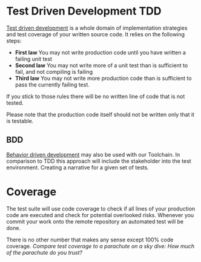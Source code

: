# Test Driven Development TDD
[Test driven development](https://en.wikipedia.org/wiki/Test-driven_development) is a whole domain of implementation strategies and test coverage of your written source code. It relies on the following steps:

* **First law** You may not write production code until you have written a failing unit test
* **Second law** You may not write more of a unit test than is sufficient to fail, and not compiling is failing
* **Third law** You may not write more production code than is sufficient to pass the currently failing test.

If you stick to those rules there will be no written line of code that is not tested.

Please note that the production code itself should not be written only that it is testable.

## BDD 
[Behavior driven development](https://en.wikipedia.org/wiki/Behavior-driven_development) may also be used with our Toolchain.
In comparison to TDD this approach will include the stakeholder into the test environment. 
Creating a narrative for a given set of tests.

# Coverage
The test suite will use code coverage to check if all lines of your production code are executed and check for potential overlooked risks. 
Whenever you commit your work onto the remote repository an automated test will be done.

There is no other number that makes any sense except 100% code coverage.
*Compare test coverage to a parachute on a sky dive: How much of the parachute do you trust?*
